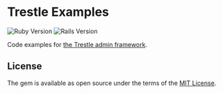 # Trestle Examples

![Ruby Version](https://img.shields.io/badge/Ruby-2.7.4-CC342D.svg )
![Rails Version](https://img.shields.io/badge/Rails-6.0.4.1-CC342D.svg)

Code examples for [the Trestle admin framework](https://github.com/TrestleAdmin/trestle).

## License

The gem is available as open source under the terms of the [MIT License](https://opensource.org/licenses/MIT).